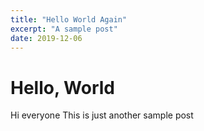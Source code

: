 ```yaml
---
title: "Hello World Again"
excerpt: "A sample post"
date: 2019-12-06
---
```


# Hello, World

Hi everyone
This is just another sample post
